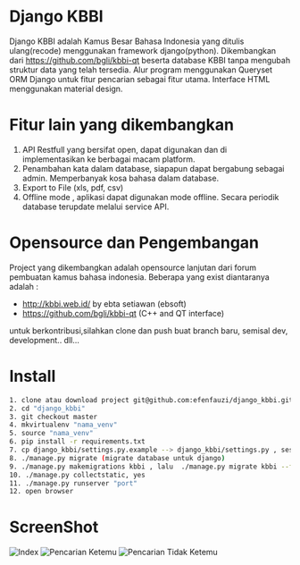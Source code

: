 # Django KBBI
Django KBBI adalah Kamus Besar Bahasa Indonesia yang ditulis ulang(recode) menggunakan framework django(python). Dikembangkan dari https://github.com/bgli/kbbi-qt beserta database KBBI tanpa mengubah struktur data yang telah tersedia. Alur program menggunakan Queryset ORM Django untuk fitur pencarian sebagai fitur utama. Interface HTML menggunakan material design. 

# Fitur lain yang dikembangkan
1. API Restfull yang bersifat open, dapat digunakan dan di implementasikan ke berbagai macam platform.
2. Penambahan kata dalam database, siapapun dapat bergabung sebagai admin. Memperbanyak kosa bahasa dalam database.
3. Export to File (xls, pdf, csv)
4. Offline mode , aplikasi dapat digunakan mode offline. Secara periodik database terupdate melalui service API.

# Opensource dan Pengembangan
Project yang dikembangkan adalah opensource lanjutan dari forum pembuatan kamus bahasa indonesia. Beberapa yang exist diantaranya adalah :
- http://kbbi.web.id/ by ebta setiawan (ebsoft)
- https://github.com/bgli/kbbi-qt (C++ and QT interface)

untuk berkontribusi,silahkan clone dan push buat branch baru, semisal dev, development.. dll...

# Install
```bash
1. clone atau download project git@github.com:efenfauzi/django_kbbi.git
2. cd "django_kbbi"
3. git checkout master
4. mkvirtualenv "nama_venv" 
5. source "nama_venv"
6. pip install -r requirements.txt
7. cp django_kbbi/settings.py.example --> django_kbbi/settings.py , sesuaikan dengan settingan server
8. ./manage.py migrate (migrate database untuk django)
9. ./manage.py makemigrations kbbi , lalu  ./manage.py migrate kbbi --fake (database kbbi sdh tersedia)
10. ./manage.py collectstatic, yes
11. ./manage.py runserver "port"
12. open browser
```
# ScreenShot
![Index](https://github.com/efenfauzi/django_kbbi/blob/master/screenshot/index.png)
![Pencarian Ketemu](https://github.com/efenfauzi/django_kbbi/blob/master/screenshot/pencarian_ketemu.png)
![Pencarian Tidak Ketemu](https://github.com/efenfauzi/django_kbbi/blob/master/screenshot/pencarian_tidak_ketemu.png)


